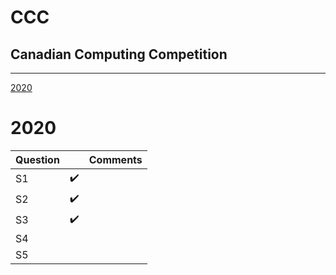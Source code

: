 
# CCC
## Canadian Computing Competition
***
[2020](#2020)

# 2020

| Question  |  | Comments |
|---|---|---|
| S1 | ✔️ | ️️ |
| S2 | ✔️ |  |
| S3 | ✔️ |  |
| S4 |  |  |
| S5 |  |  |